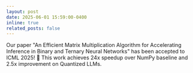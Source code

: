 ```yaml
---
layout: post
date: 2025-06-01 15:59:00-0400
inline: true
related_posts: false
---
```


Our paper "An Efficient Matrix Multiplication Algorithm for Accelerating Inference in Binary and Ternary Neural Networks" has been accepted to ICML 2025! 🎉 This work achieves 24x speedup over NumPy baseline and 2.5x improvement on Quantized LLMs.

